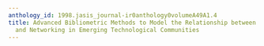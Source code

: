 ```yaml
---
anthology_id: 1998.jasis_journal-ir0anthology0volumeA49A1.4
title: Advanced Bibliometric Methods to Model the Relationship between Entry Behavior
  and Networking in Emerging Technological Communities
---
```

